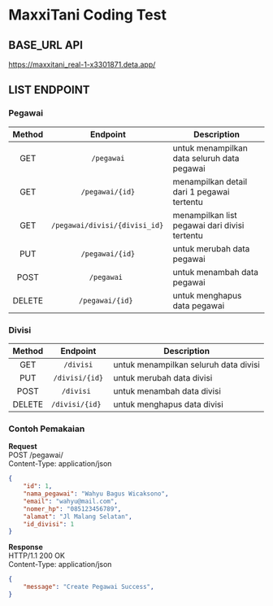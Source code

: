 # MaxxiTani Coding Test

## BASE_URL API
https://maxxitani_real-1-x3301871.deta.app/

## LIST ENDPOINT

### Pegawai
| Method | Endpoint | Description |
|:------:|:--------:|-------------|
|GET|`/pegawai`|untuk menampilkan data seluruh data pegawai|
|GET|`/pegawai/{id}`|menampilkan detail dari 1 pegawai tertentu|
|GET|`/pegawai/divisi/{divisi_id} `|menampilkan list pegawai dari divisi tertentu|
|PUT|`/pegawai/{id}`|untuk merubah data pegawai|
|POST|`/pegawai `|untuk menambah data pegawai|
|DELETE|`/pegawai/{id} `|untuk menghapus data pegawai|

### Divisi
| Method | Endpoint | Description |
|:------:|:--------:|-------------|
|GET|`/divisi`|untuk menampilkan seluruh data divisi|
|PUT|`/divisi/{id}`|untuk merubah data divisi|
|POST|`/divisi `|untuk menambah data divisi|
|DELETE|`/divisi/{id} `|untuk menghapus data divisi|

### Contoh Pemakaian
**Request**\
POST /pegawai/\
Content-Type: application/json
```JSON
{
    "id": 1,
    "nama_pegawai": "Wahyu Bagus Wicaksono",
    "email": "wahyu@mail.com",
    "nomer_hp": "085123456789",
    "alamat": "Jl Malang Selatan",
    "id_divisi": 1
}
```

**Response**\
HTTP/1.1 200 OK\
Content-Type: application/json
```JSON
{
    "message": "Create Pegawai Success",
}


